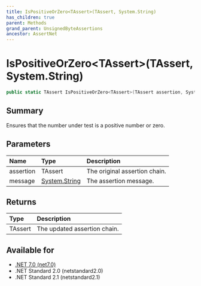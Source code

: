 ```yaml
---
title: IsPositiveOrZero<TAssert>(TAssert, System.String)
has_children: true
parent: Methods
grand_parent: UnsignedByteAssertions
ancestor: AssertNet
---
```

# IsPositiveOrZero&lt;TAssert&gt;(TAssert, System.String)

```csharp
public static TAssert IsPositiveOrZero<TAssert>(TAssert assertion, System.String message);
```

## Summary
Ensures that the number under test is a positive number or zero.

## Parameters
| Name      | Type                                                                        | Description                   |
|:----------|:----------------------------------------------------------------------------|:------------------------------|
| assertion | TAssert                                                                     | The original assertion chain. |
| message   | [System.String](https://learn.microsoft.com/en-us/dotnet/api/system.string) | The assertion message.        |


## Returns
| Type    | Description                  |
|:--------|:-----------------------------|
| TAssert | The updated assertion chain. |

## Available for
- [.NET 7.0 (net7.0)](https://versionsof.net/core/7.0/)
- .NET Standard 2.0 (netstandard2.0)
- .NET Standard 2.1 (netstandard2.1)
